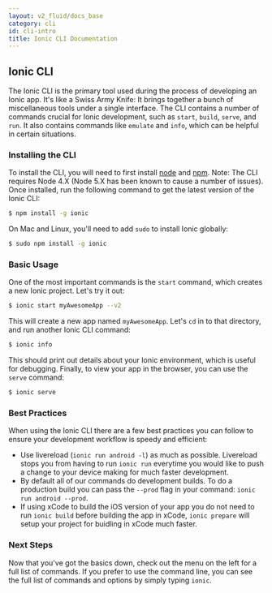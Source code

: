 ```yaml
---
layout: v2_fluid/docs_base
category: cli
id: cli-intro
title: Ionic CLI Documentation
---
```



## Ionic CLI

The Ionic CLI is the primary tool used during the process of developing an Ionic app. It's like a Swiss Army Knife: It brings together a bunch of miscellaneous tools under a single interface. The CLI contains a number of commands crucial for Ionic development, such as `start`, `build`, `serve`, and `run`. It also contains commands like `emulate` and `info`, which can be helpful in certain situations.

### Installing the CLI

To install the CLI, you will need to first install [node](../resources/what-is#node) and [npm](../resources/what-is#npm). Note: The CLI requires Node 4.X (Node 5.X has been known to cause a number of issues).  Once installed, run the following command to get the latest version of the Ionic CLI:

```bash
$ npm install -g ionic
```

On Mac and Linux, you'll need to add `sudo` to install Ionic globally:

```bash
$ sudo npm install -g ionic
```

### Basic Usage

One of the most important commands is the `start` command, which creates a new Ionic project. Let's try it out:

```bash
$ ionic start myAwesomeApp --v2
```

This will create a new app named `myAwesomeApp`. Let's `cd` in to that directory, and run another Ionic CLI command:

```bash
$ ionic info
```

This should print out details about your Ionic environment, which is useful for debugging. Finally, to view your app in the browser, you can use the `serve` command:

```bash
$ ionic serve
```

### Best Practices

When using the Ionic CLI there are a few best practices you can follow to ensure your development workflow is speedy and efficient:

- Use livereload (`ionic run android -l`) as much as possible. Livereload stops you from having to run `ionic run` everytime you would like to push a change to your device making for much faster development.
- By default all of our commands do development builds. To do a production build you can pass the `--prod` flag in your command: `ionic run android --prod`.
- If using xCode to build the iOS version of your app you do not need to run `ionic build` before building the app in xCode, `ionic prepare` will setup your project for buidling in xCode much faster.

### Next Steps

Now that you've got the basics down, check out the menu on the left for a full list of commands. If you prefer to use the command line, you can see the full list of commands and options by simply typing `ionic`.
